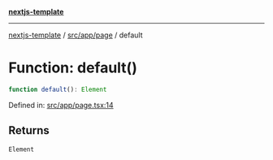 [**nextjs-template**](README.md)

---

[nextjs-template](README.md) / [src/app/page](src.app.page.md) / default

# Function: default()

```ts
function default(): Element
```

Defined in: [src/app/page.tsx:14](https://github.com/mariolim96/Easy-Check-In/blob/e840a4393cceae48bed5204292fc61d73f9f5dbb/src/app/page.tsx#L14)

## Returns

`Element`
